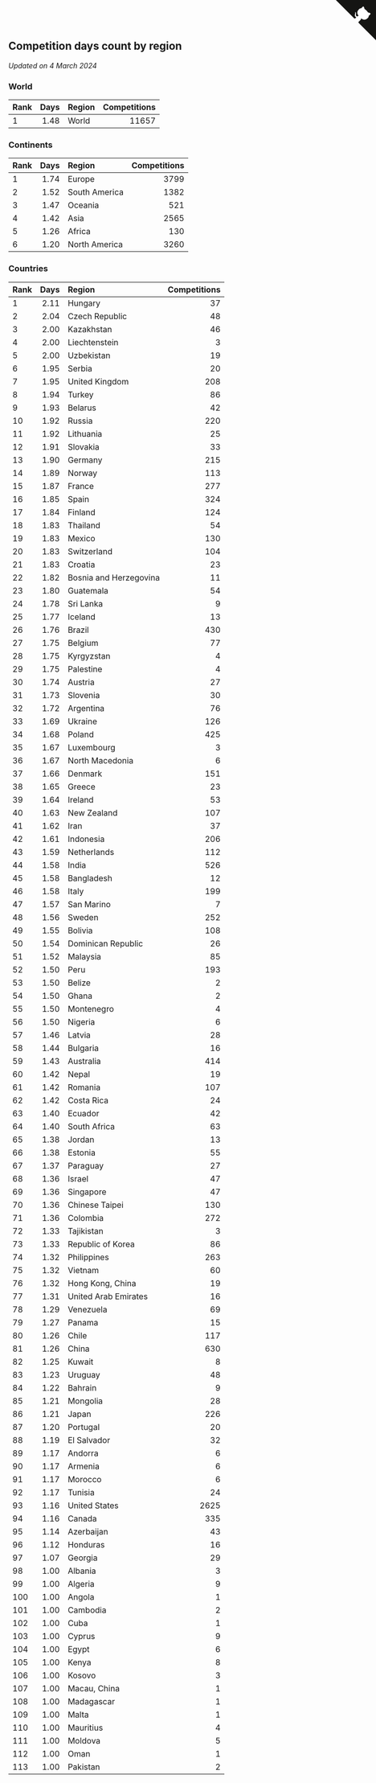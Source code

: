 ## Competition days count by region

*Updated on  4 March 2024*


### World

| Rank | Days | Region | Competitions |
| :--- | ---: | :--- | ---: |
| 1 | 1.48 | World | 11657 |

### Continents

| Rank | Days | Region | Competitions |
| :--- | ---: | :--- | ---: |
| 1 | 1.74 | Europe | 3799 |
| 2 | 1.52 | South America | 1382 |
| 3 | 1.47 | Oceania | 521 |
| 4 | 1.42 | Asia | 2565 |
| 5 | 1.26 | Africa | 130 |
| 6 | 1.20 | North America | 3260 |

### Countries

| Rank | Days | Region | Competitions |
| :--- | ---: | :--- | ---: |
| 1 | 2.11 | Hungary | 37 |
| 2 | 2.04 | Czech Republic | 48 |
| 3 | 2.00 | Kazakhstan | 46 |
| 4 | 2.00 | Liechtenstein | 3 |
| 5 | 2.00 | Uzbekistan | 19 |
| 6 | 1.95 | Serbia | 20 |
| 7 | 1.95 | United Kingdom | 208 |
| 8 | 1.94 | Turkey | 86 |
| 9 | 1.93 | Belarus | 42 |
| 10 | 1.92 | Russia | 220 |
| 11 | 1.92 | Lithuania | 25 |
| 12 | 1.91 | Slovakia | 33 |
| 13 | 1.90 | Germany | 215 |
| 14 | 1.89 | Norway | 113 |
| 15 | 1.87 | France | 277 |
| 16 | 1.85 | Spain | 324 |
| 17 | 1.84 | Finland | 124 |
| 18 | 1.83 | Thailand | 54 |
| 19 | 1.83 | Mexico | 130 |
| 20 | 1.83 | Switzerland | 104 |
| 21 | 1.83 | Croatia | 23 |
| 22 | 1.82 | Bosnia and Herzegovina | 11 |
| 23 | 1.80 | Guatemala | 54 |
| 24 | 1.78 | Sri Lanka | 9 |
| 25 | 1.77 | Iceland | 13 |
| 26 | 1.76 | Brazil | 430 |
| 27 | 1.75 | Belgium | 77 |
| 28 | 1.75 | Kyrgyzstan | 4 |
| 29 | 1.75 | Palestine | 4 |
| 30 | 1.74 | Austria | 27 |
| 31 | 1.73 | Slovenia | 30 |
| 32 | 1.72 | Argentina | 76 |
| 33 | 1.69 | Ukraine | 126 |
| 34 | 1.68 | Poland | 425 |
| 35 | 1.67 | Luxembourg | 3 |
| 36 | 1.67 | North Macedonia | 6 |
| 37 | 1.66 | Denmark | 151 |
| 38 | 1.65 | Greece | 23 |
| 39 | 1.64 | Ireland | 53 |
| 40 | 1.63 | New Zealand | 107 |
| 41 | 1.62 | Iran | 37 |
| 42 | 1.61 | Indonesia | 206 |
| 43 | 1.59 | Netherlands | 112 |
| 44 | 1.58 | India | 526 |
| 45 | 1.58 | Bangladesh | 12 |
| 46 | 1.58 | Italy | 199 |
| 47 | 1.57 | San Marino | 7 |
| 48 | 1.56 | Sweden | 252 |
| 49 | 1.55 | Bolivia | 108 |
| 50 | 1.54 | Dominican Republic | 26 |
| 51 | 1.52 | Malaysia | 85 |
| 52 | 1.50 | Peru | 193 |
| 53 | 1.50 | Belize | 2 |
| 54 | 1.50 | Ghana | 2 |
| 55 | 1.50 | Montenegro | 4 |
| 56 | 1.50 | Nigeria | 6 |
| 57 | 1.46 | Latvia | 28 |
| 58 | 1.44 | Bulgaria | 16 |
| 59 | 1.43 | Australia | 414 |
| 60 | 1.42 | Nepal | 19 |
| 61 | 1.42 | Romania | 107 |
| 62 | 1.42 | Costa Rica | 24 |
| 63 | 1.40 | Ecuador | 42 |
| 64 | 1.40 | South Africa | 63 |
| 65 | 1.38 | Jordan | 13 |
| 66 | 1.38 | Estonia | 55 |
| 67 | 1.37 | Paraguay | 27 |
| 68 | 1.36 | Israel | 47 |
| 69 | 1.36 | Singapore | 47 |
| 70 | 1.36 | Chinese Taipei | 130 |
| 71 | 1.36 | Colombia | 272 |
| 72 | 1.33 | Tajikistan | 3 |
| 73 | 1.33 | Republic of Korea | 86 |
| 74 | 1.32 | Philippines | 263 |
| 75 | 1.32 | Vietnam | 60 |
| 76 | 1.32 | Hong Kong, China | 19 |
| 77 | 1.31 | United Arab Emirates | 16 |
| 78 | 1.29 | Venezuela | 69 |
| 79 | 1.27 | Panama | 15 |
| 80 | 1.26 | Chile | 117 |
| 81 | 1.26 | China | 630 |
| 82 | 1.25 | Kuwait | 8 |
| 83 | 1.23 | Uruguay | 48 |
| 84 | 1.22 | Bahrain | 9 |
| 85 | 1.21 | Mongolia | 28 |
| 86 | 1.21 | Japan | 226 |
| 87 | 1.20 | Portugal | 20 |
| 88 | 1.19 | El Salvador | 32 |
| 89 | 1.17 | Andorra | 6 |
| 90 | 1.17 | Armenia | 6 |
| 91 | 1.17 | Morocco | 6 |
| 92 | 1.17 | Tunisia | 24 |
| 93 | 1.16 | United States | 2625 |
| 94 | 1.16 | Canada | 335 |
| 95 | 1.14 | Azerbaijan | 43 |
| 96 | 1.12 | Honduras | 16 |
| 97 | 1.07 | Georgia | 29 |
| 98 | 1.00 | Albania | 3 |
| 99 | 1.00 | Algeria | 9 |
| 100 | 1.00 | Angola | 1 |
| 101 | 1.00 | Cambodia | 2 |
| 102 | 1.00 | Cuba | 1 |
| 103 | 1.00 | Cyprus | 9 |
| 104 | 1.00 | Egypt | 6 |
| 105 | 1.00 | Kenya | 8 |
| 106 | 1.00 | Kosovo | 3 |
| 107 | 1.00 | Macau, China | 1 |
| 108 | 1.00 | Madagascar | 1 |
| 109 | 1.00 | Malta | 1 |
| 110 | 1.00 | Mauritius | 4 |
| 111 | 1.00 | Moldova | 5 |
| 112 | 1.00 | Oman | 1 |
| 113 | 1.00 | Pakistan | 2 |


<a href="https://github.com/JustinTimeCuber/wca_statistics" class="github-corner" aria-label="View source on Github"><svg width="80" height="80" viewBox="0 0 250 250" style="fill:#151513; color:#fff; position: absolute; top: 0; border: 0; right: 0;" aria-hidden="true"><path d="M0,0 L115,115 L130,115 L142,142 L250,250 L250,0 Z"></path><path d="M128.3,109.0 C113.8,99.7 119.0,89.6 119.0,89.6 C122.0,82.7 120.5,78.6 120.5,78.6 C119.2,72.0 123.4,76.3 123.4,76.3 C127.3,80.9 125.5,87.3 125.5,87.3 C122.9,97.6 130.6,101.9 134.4,103.2" fill="currentColor" style="transform-origin: 130px 106px;" class="octo-arm"></path><path d="M115.0,115.0 C114.9,115.1 118.7,116.5 119.8,115.4 L133.7,101.6 C136.9,99.2 139.9,98.4 142.2,98.6 C133.8,88.0 127.5,74.4 143.8,58.0 C148.5,53.4 154.0,51.2 159.7,51.0 C160.3,49.4 163.2,43.6 171.4,40.1 C171.4,40.1 176.1,42.5 178.8,56.2 C183.1,58.6 187.2,61.8 190.9,65.4 C194.5,69.0 197.7,73.2 200.1,77.6 C213.8,80.2 216.3,84.9 216.3,84.9 C212.7,93.1 206.9,96.0 205.4,96.6 C205.1,102.4 203.0,107.8 198.3,112.5 C181.9,128.9 168.3,122.5 157.7,114.1 C157.9,116.9 156.7,120.9 152.7,124.9 L141.0,136.5 C139.8,137.7 141.6,141.9 141.8,141.8 Z" fill="currentColor" class="octo-body"></path></svg></a><style>.github-corner:hover .octo-arm{animation:octocat-wave 560ms ease-in-out}@keyframes octocat-wave{0%,100%{transform:rotate(0)}20%,60%{transform:rotate(-25deg)}40%,80%{transform:rotate(10deg)}}@media (max-width:500px){.github-corner:hover .octo-arm{animation:none}.github-corner .octo-arm{animation:octocat-wave 560ms ease-in-out}}</style>
